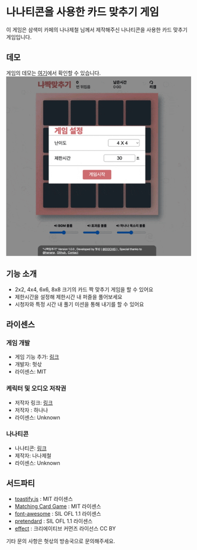 # 나나티콘을 사용한 카드 맞추기 게임

이 게임은 삼색미 카페의 나나제철 님께서 제작해주신 나나티콘을 사용한 카드 맞추기 게임입니다.

## 데모
게임의 데모는 [여기](https://dochis.github.io/hananacard/)에서 확인할 수 있습니다.
![스크린샷](./.github/screen-shot.gif)

## 기능 소개
- 2x2, 4x4, 6x6, 8x8 크기의 카드 짝 맞추기 게임을 할 수 있어요
- 제한시간을 설정해 제한시간 내 퍼즐을 풀어보세요
- 시청자와 특정 시간 내 풀기 미션을 통해 내기를 할 수 있어요

## 라이센스
### 게임 개발
- 게임 기능 추가: [링크](https://www.afreecatv.com/sack2022)
- 개발자: 헛삯
- 라이센스: MIT

### 케릭터 및 오디오 저작권
- 저작자 링크: [링크](https://bj.afreecatv.com/17282486)
- 저작자 : 하나나
- 라이센스: Unknown

### 나나티콘
- 나나티콘: [링크](https://cafe.naver.com/tkatoral/12272)
- 제작자: 나나제철
- 라이센스: Unknown

## 서드파티
- [toastify.js](https://www.npmjs.com/package/toastify-js) : MIT 라이센스
- [Matching Card Game](https://codepen.io/dianaramirez16/pen/QVWzej) : MIT 라이센스
- [font-awesome](https://github.com/FortAwesome/Font-Awesome) : SIL OFL 1.1 라이센스
- [pretendard](https://github.com/orioncactus/pretendard) : SIL OFL 1.1 라이센스
- [effect](https://github.com/JJoriping/KKuTu) : 크리에이티브 커먼즈 라이선스 CC BY



기타 문의 사항은 헛삯의 방송국으로 문의해주세요.